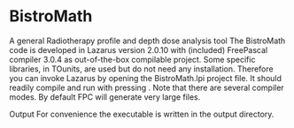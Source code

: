 # BistroMath
A general Radiotherapy profile and depth dose analysis tool
The BistroMath code is developed in Lazarus version 2.0.10 with (included) FreePascal compiler 3.0.4 as out-of-the-box compilable project.
Some specific libraries, in TOunits, are used but do not need any installation.
Therefore you can invoke Lazarus by opening the BistroMath.lpi project file. It should readily compile and run with pressing <F9>.
Note that there are several compiler modes. By default FPC will generate very large files.

Output
For convenience the executable is written in the output directory.
